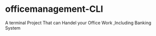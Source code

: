 # officemanagement-CLI
A terminal Project That can Handel your Office Work ,Including Banking System 
